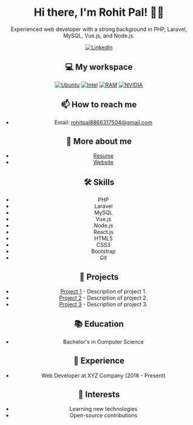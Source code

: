 <div align="center">

# Hi there, I'm Rohit Pal! 👨‍💻

Experienced web developer with a strong background in PHP, Laravel, MySQL, Vue.js, and Node.js.

<a href="https://www.linkedin.com/in/rohitpal8866/" rel="nofollow">
    <img src="https://img.shields.io/badge/linkedin-%230077B5.svg?&amp;style=for-the-badge&amp;logo=linkedin&amp;logoColor=white" alt="LinkedIn" style="max-width: 100%;">
</a>

## 💻 My workspace
<p align="center">
  <a href="https://camo.githubusercontent.com/267721af78c5ad48d58061673005332a4ed9a334127a1aa8751d683d5339c4ac/68747470733a2f2f696d672e736869656c64732e696f2f62616467652f696e74656c2d636f72652532306935253230313074682d2532333030373143352e7376673f267374796c653d666f722d7468652d6261646765266c6f676f3d696e74656c266c6f676f436f6c6f723d7768697465"><img src="https://img.shields.io/badge/ubuntu-%23E95420.svg?&amp;style=for-the-badge&amp;logo=ubuntu&amp;logoColor=white" alt="Ubuntu" style="max-width: 100%;"></a>
  <a href="https://camo.githubusercontent.com/267721af78c5ad48d58061673005332a4ed9a334127a1aa8751d683d5339c4ac/68747470733a2f2f696d672e736869656c64732e696f2f62616467652f696e74656c2d636f72652532306935253230313074682d2532333030373143352e7376673f267374796c653d666f722d7468652d6261646765266c6f676f3d696e74656c266c6f676f436f6c6f723d7768697465"><img src="https://img.shields.io/badge/intel-core%20i5%2010th-%230071C5.svg?&amp;style=for-the-badge&amp;logo=intel&amp;logoColor=white" alt="Intel" style="max-width: 100%;"></a>
  <a href="https://camo.githubusercontent.com/6d3b54bb3ee6b6a4d0b0fe0659ee0cafef0830088bd367c4e1f70388a0302a5c/68747470733a2f2f696d672e736869656c64732e696f2f62616467652f52414d2d313647422d2532333030373143352e7376673f267374796c653d666f722d7468652d6261646765266c6f676f3d52414d266c6f676f436f6c6f723d7768697465"><img src="https://img.shields.io/badge/RAM-16GB-%230071C5.svg?&amp;style=for-the-badge&amp;logoColor=white" alt="RAM" style="max-width: 100%;"></a>
  <a href="https://camo.githubusercontent.com/16ec44b4541839c4c94851e8bad16864e5130968b00535808864d73003407f51/68747470733a2f2f696d672e736869656c64732e696f2f62616467652f6e76696469612d677478253230313635302d2532333736423930302e7376673f267374796c653d666f722d7468652d6261646765266c6f676f3d6e7669646961266c6f676f436f6c6f723d7768697465"><img src="https://img.shields.io/badge/nvidia-gtx%201650-%2376B900.svg?&amp;style=for-the-badge&amp;logo=nvidia&amp;logoColor=white" alt="NVIDIA" style="max-width: 100%;"></a>
</p>

## 📫 How to reach me
- Email: [rohitpal8866317504@gmail.com](mailto:rohitpal8866317504@gmail.com)

## 📃 More about me
- [Resume](https://rohit-resume.42web.io/Rohit%20Pal-Resume.pdf)
- [Website](https://rohit-resume.42web.io)

## 🛠️ Skills
- PHP
- Laravel
- MySQL
- Vue.js
- Node.js
- React.js
- HTML5
- CSS3
- Bootstrap
- Git

## 🚀 Projects
- [Project 1](#) - Description of project 1.
- [Project 2](#) - Description of project 2.
- [Project 3](#) - Description of project 3.

## 📚 Education
- Bachelor's in Computer Science

## 💼 Experience
- Web Developer at XYZ Company (2018 - Present)

## 🌱 Interests
- Learning new technologies
- Open-source contributions

</div>
